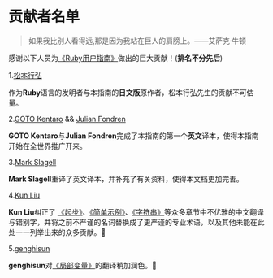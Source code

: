 # 贡献者名单

>如果我比别人看得远,那是因为我站在巨人的肩膀上。——艾萨克·牛顿

感谢以下人员为[《Ruby用户指南》](https://github.com/BadTudou/RubyUsersGuide-zh)做出的巨大贡献！(**排名不分先后**)

1.[松本行弘](matz@netlab.co.jp)

作为**Ruby**语言的发明者与本指南的**日文版**原作者，松本行弘先生的贡献不可估量。

2.[GOTO Kentaro](http://www.math.sci.hokudai.ac.jp/~gotoken/ruby/ruby-uguide/) && [Julian Fondren](mailto:gotoken@notwork.org)

**GOTO Kentaro**与**Julian Fondren**完成了本指南的第一个**英文**译本，使得本指南开始在全世界推广开来。

3.[Mark Slagell](mailto:slagell@ruby-lang.org)

**Mark Slagell**重译了英文译本，并补充了有关资料，使得本文档更加完善。

4.[Kun Liu](https://github.com/liukgg)

**Kun Liu**纠正了 [《起步》](./getstarted.md "Getting started")、[《简单示例》](./examples.md "Simple examples")、[《字符串》](./strings.md "Strings")等众多章节中不优雅的中文翻译与错别字，并将之前不严谨的名词替换成了更严谨的专业术语，以及其他未能在此处一一列举出来的众多贡献。:clap:

5.[genghisun](https://github.com/genghisun)

**genghisun**对[《局部变量》](./localvars.md "Local variables")的翻译稍加润色。:clap:
